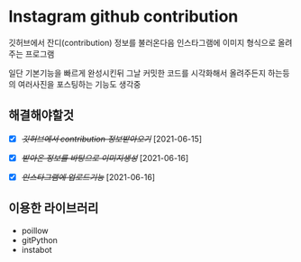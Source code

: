 # Instagram github contribution

깃허브에서 잔디(contribution) 정보를 불러온다음 인스타그램에 이미지 형식으로 올려주는 프로그램

일단 기본기능을 빠르게 완성시킨뒤 그날 커밋한 코드를 시각화해서 올려주든지 하는등의 여러사진을 포스팅하는 기능도 생각중  

## 해결해야할것

* [X] ~~*깃허브에서 contribution 정보받아오기*~~ [2021-06-15]

* [X] ~~*받아온 정보를 바탕으로 이미지생성*~~ [2021-06-16]

* [X] ~~*인스타그램에 업로드기능*~~ [2021-06-16]
  
## 이용한 라이브러리

- poillow
- gitPython
- instabot

